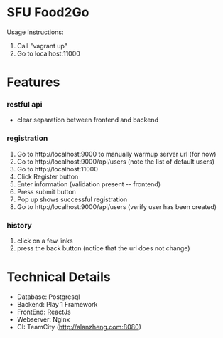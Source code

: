 # SFU Food2Go

Usage Instructions:
1. Call "vagrant up"
2. Go to localhost:11000

# Features

### restful api
- clear separation between frontend and backend

### registration
1. Go to http://localhost:9000 to manually warmup server url (for now)
2. Go to http://localhost:9000/api/users (note the list of default users)
3. Go to http://localhost:11000
4. Click Register button
5. Enter information (validation present -- frontend)
6. Press submit button
7. Pop up shows successful registration
8. Go to http://localhost:9000/api/users (verify user has been created)

### history
1. click on a few links
2. press the back button (notice that the url does not change)

# Technical Details

- Database: Postgresql
- Backend: Play 1 Framework
- FrontEnd: ReactJs
- Webserver: Nginx
- CI: TeamCity (http://alanzheng.com:8080)
